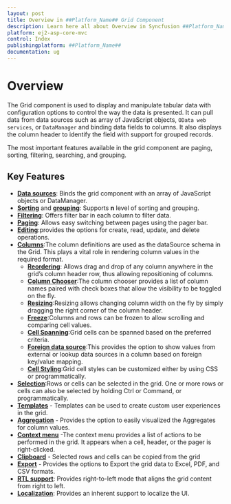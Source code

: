 ```yaml
---
layout: post
title: Overview in ##Platform_Name## Grid Component
description: Learn here all about Overview in Syncfusion ##Platform_Name## Grid component and more.
platform: ej2-asp-core-mvc
control: Index
publishingplatform: ##Platform_Name##
documentation: ug
---
```



# Overview

The Grid component is used to display and manipulate tabular data with configuration options to control the way the data is presented. It can pull data from data sources such as array of JavaScript objects, `OData web services`, or `DataManager` and binding data fields to columns. It also displays the column header to identify the field with support for grouped records.

The most important features available in the grid component are paging, sorting, filtering, searching, and grouping.

## Key Features

* [**Data sources**](./data-binding/): Binds the grid component with an array of JavaScript objects or DataManager.
* [**Sorting**](./sorting/) and [**grouping**](./grouping/): Supports **n** level of sorting and grouping.
* [**Filtering**](./filtering/): Offers filter bar in each column to filter data.
* [**Paging**](./paging/): Allows easy switching between pages using the pager bar.
* [**Editing**](./edit/):provides the options for create, read, update, and delete operations.
* [**Columns**](./columns/):The column definitions are used as the dataSource schema in the Grid. This plays a vital role in rendering column values in the required format.
    * [**Reordering**](./columns/#reorder): Allows drag and drop of any column anywhere in the grid’s column header row, thus allowing repositioning of columns.
    * [**Column Chooser**](./columns/#column-chooser):The column chooser provides a list of column names paired with check boxes that allow the visibility to be toggled on the fly.
    * [**Resizing**](./columns/#column-resizing):Resizing allows changing column width on the fly by simply dragging the right corner of the column header.
    * [**Freeze**](./scrolling/#frozen-rows-and-columns):Columns and rows can be frozen to allow scrolling and comparing cell values.
    * [**Cell Spanning**](./columns/#column-spanning):Grid cells can be spanned based on the preferred criteria.
    * [**Foreign data source**](./columns/#foreign-key-column):This provides the option to show values from external or lookup data sources in a column based on foreign key/value mapping.
    * [**Cell Styling**](./how-to/#customize-column-styles):Grid cell styles can be customized either by using CSS or programmatically.
* [**Selection**](./selection/):Rows or cells can be selected in the grid. One or more rows or cells can also be selected by holding Ctrl or Command, or programmatically.
* [**Templates**](./columns/#column-template) - Templates can be used to create custom user experiences in the grid.
* [**Aggregation**](./aggregates/) - Provides the option to easily visualized the Aggregates for column values.
* [**Context menu**](./context-menu/) -The context menu provides a list of actions to be performed in the grid. It appears when a cell, header, or the pager is right-clicked.
* [**Clipboard**](./clipboard/) - Selected rows and cells can be copied from the grid
* [**Export**](./pdf-export/) - Provides the options to Export the grid data to Excel, PDF, and CSV formats.
* [**RTL support**](./global-local/#right-to-left-rtl): Provides right-to-left mode that aligns the grid content from right to left.
* [**Localization**](./global-local/#localization): Provides an inherent support to localize the UI.